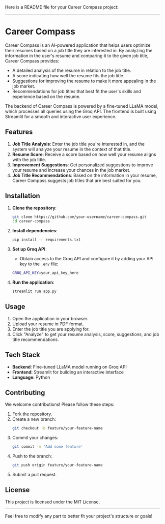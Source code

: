 Here is a README file for your Career Compass project:

---

# Career Compass

Career Compass is an AI-powered application that helps users optimize their resumes based on a job title they are interested in. By analyzing the information in the user's resume and comparing it to the given job title, Career Compass provides:

- A detailed analysis of the resume in relation to the job title.
- A score indicating how well the resume fits the job title.
- Suggestions for improving the resume to make it more appealing in the job market.
- Recommendations for job titles that best fit the user's skills and experience based on the resume.

The backend of Career Compass is powered by a fine-tuned LLaMA model, which processes all queries using the Groq API. The frontend is built using Streamlit for a smooth and interactive user experience.

## Features

1. **Job Title Analysis**: Enter the job title you're interested in, and the system will analyze your resume in the context of that title.
2. **Resume Score**: Receive a score based on how well your resume aligns with the job title.
3. **Improvement Suggestions**: Get personalized suggestions to improve your resume and increase your chances in the job market.
4. **Job Title Recommendations**: Based on the information in your resume, Career Compass suggests job titles that are best suited for you.

## Installation

1. **Clone the repository**:
   ```bash
   git clone https://github.com/your-username/career-compass.git
   cd career-compass
   ```

2. **Install dependencies**:
   ```bash
   pip install -r requirements.txt
   ```

3. **Set up Groq API**:
   - Obtain access to the Groq API and configure it by adding your API key to the `.env` file:
   ```bash
   GROQ_API_KEY=your_api_key_here
   ```

4. **Run the application**:
   ```bash
   streamlit run app.py
   ```

## Usage

1. Open the application in your browser.
2. Upload your resume in PDF format.
3. Enter the job title you are applying for.
4. Click "Analyze" to get your resume analysis, score, suggestions, and job title recommendations.

## Tech Stack

- **Backend**: Fine-tuned LLaMA model running on Groq API
- **Frontend**: Streamlit for building an interactive interface
- **Language**: Python

## Contributing

We welcome contributions! Please follow these steps:

1. Fork the repository.
2. Create a new branch:
   ```bash
   git checkout -b feature/your-feature-name
   ```
3. Commit your changes:
   ```bash
   git commit -m 'Add some feature'
   ```
4. Push to the branch:
   ```bash
   git push origin feature/your-feature-name
   ```
5. Submit a pull request.

## License

This project is licensed under the MIT License.



---

Feel free to modify any part to better fit your project's structure or goals!
